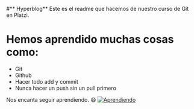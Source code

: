 #** Hyperblog**
Este es el readme que hacemos de nuestro curso de Git en Platzi.
# Hemos aprendido muchas cosas como:
- Git
- Github
- Hacer todo add y commit
- Nunca hacer un push sin un pull primero

Nos encanta seguir aprendiendo. :smile:
[![Aprendiendo](https://media.istockphoto.com/id/1250195664/es/foto/chica-negra-sonriente-con-auriculares-estudiando-en-l%C3%ADnea-usando-port%C3%A1til.jpg?s=612x612&w=is&k=20&c=yvHb0wiv1O1Buc6pzUS2-3uFq-tL2Xzw53S85IUtH1Q= "Aprendiendo")](https://media.istockphoto.com/id/1250195664/es/foto/chica-negra-sonriente-con-auriculares-estudiando-en-l%C3%ADnea-usando-port%C3%A1til.jpg?s=612x612&w=is&k=20&c=yvHb0wiv1O1Buc6pzUS2-3uFq-tL2Xzw53S85IUtH1Q= "Aprendiendo")